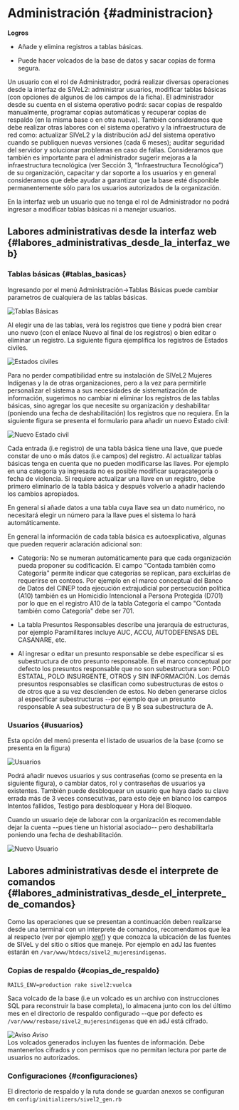  
# Administración {#administracion}

**Logros**

* Añade y elimina registros a tablas básicas.

* Puede hacer volcados de la base de datos y sacar copias de forma segura.

Un usuario con el rol de Administrador, podrá realizar diversas operaciones desde 
la interfaz de SIVeL2: administrar usuarios, modificar tablas básicas (con opciones 
de algunos de los campos de la ficha). El administrador desde su cuenta en el sistema 
operativo podrá: sacar copias de respaldo manualmente, programar copias automáticas 
y recuperar copias de respaldo (en la misma base o en otra nueva). También 
consideramos que debe realizar otras labores con el sistema operativo y la 
infraestructura de red como: actualizar SIVeL2 y la distribución adJ del sistema 
operativo cuando se publiquen nuevas versiones (cada 6 meses); auditar seguridad 
del servidor y solucionar problemas en caso de fallas. Consideramos que también es 
importante para el administrador sugerir mejoras a la infraestructura tecnológica 
(ver Sección 3, “Infraestructura Tecnológica”) de su organización, capacitar y dar 
soporte a los usuarios y en general consideramos que debe ayudar a garantizar que 
la base esté disponible permanentemente sólo para los usuarios autorizados de la 
organización.

En la interfaz web un usuario que no tenga el rol de Administrador no podrá 
ingresar a modificar tablas básicas ni a manejar usuarios.

## Labores administrativas desde la interfaz web {#labores_administrativas_desde_la_interfaz_web}

### Tablas básicas {#tablas_basicas}

Ingresando por el menú Administración->Tablas Básicas puede cambiar parametros de 
cualquiera de las tablas básicas.

![Tablas Básicas](img/tablas_basicas.png)

Al elegir una de las tablas, verá los registros que tiene y podrá bien crear uno 
nuevo (con el enlace Nuevo al final de los registros) o bien editar o eliminar un 
registro. La siguiente figura ejemplifica los registros de Estados civiles.

![Estados civiles](img/estados_civiles.png)

Para no perder compatibilidad entre su instalación de SIVeL2 Mujeres Indígenas y la de otras 
organizaciones, pero a la vez para permitirle personalizar el sistema a sus 
necesidades de sistematización de información, sugerimos no cambiar ni eliminar 
los registros de las tablas básicas, sino agregar los que necesite su organización 
y deshabilitar (poniendo una fecha de deshabilitación) los registros que no requiera. 
En la siguiente figura se presenta el formulario para añadir un nuevo Estado civil:

![Nuevo Estado civil](img/nuevo_estado_civil.png)

Cada entrada (i.e registro) de una tabla básica tiene una llave, que puede constar 
de uno o más datos (i.e campos) del registro. Al actualizar tablas básicas tenga en 
cuenta que no pueden modificarse las llaves. Por ejemplo en una categoría ya ingresada 
no es posible modificar supracategoría o fecha de violencia. Si requiere actualizar 
una llave en un registro, debe primero eliminarlo de la tabla básica y después 
volverlo a añadir haciendo los cambios apropiados.

En general si añade datos a una tabla cuya llave sea un dato numérico, no 
necesitará elegir un número para la llave pues el sistema lo hará automáticamente.

En general la información de cada tabla básica es autoexplicativa, algunas que 
pueden requerir aclaración adicional son:

* Categoría: No se numeran automáticamente para que cada organización pueda proponer 
su codificación. El campo "Contada también como Categoría" permite indicar que 
categorías se replican, para excluirlas de requerirse en conteos. 
Por ejemplo en el marco conceptual del Banco de Datos del CINEP toda ejecución 
extrajudicial por persecución política (A10) también es un Homicidio Intencional a 
Persona Protegida (D701) por lo que en el registro A10 de la tabla Categoría el 
campo "Contada también como Categoría" debe ser 701.

* La tabla Presuntos Responsables describe una jerarquía de estructuras, por ejemplo 
Paramilitares incluye AUC, ACCU, AUTODEFENSAS DEL CASANARE, etc.

* Al ingresar o editar un presunto responsable se debe especificar si es 
subestructura de otro presunto responsable. En el marco conceptual por defecto los 
presuntos responsable que no son subestructura son: POLO ESTATAL, POLO INSURGENTE, 
OTROS y SIN INFORMACIÓN. Los demás presuntos responsables se clasifican como 
subestructuras de estos o de otros que a su vez descienden de estos. No deben 
generarse ciclos al especificar subestructuras --por ejemplo que un presunto 
responsable A sea subestructura de B y B  sea subestructura de A.

### Usuarios {#usuarios}

Esta opción del menú presenta el listado de usuarios de la base (como se 
presenta en la figura)

![Usuarios](img/usuario.png)

Podrá añadir nuevos usuarios y sus contraseñas (como se presenta en la siguiente 
figura), o cambiar datos, rol y contraseñas de usuarios ya existentes. También 
puede desbloquear un usuario que haya dado su clave errada más de 3 veces 
consecutivas, para esto deje en blanco los campos Intentos fallidos, Testigo para 
desbloquear y Hora del Bloqueo.

Cuando un usuario deje de laborar con la organización es recomendable dejar la 
cuenta --pues tiene un historial asociado-- pero deshabilitarla poniendo una fecha 
de deshabilitación.

![Nuevo Usuario](img/nuevo_usuario.png)


## Labores administrativas desde el interprete de comandos {#labores_administrativas_desde_el_interprete_de_comandos}

Como las operaciones que se presentan a continuación deben realizarse desde una 
terminal con un interprete de comandos, recomendamos que lea al respecto (ver por 
ejemplo [xref](#basico_OpenBSD)) y que conozca la ubicación de las fuentes de SIVeL 
y del sitio o sitios que maneje. Por ejemplo en adJ las fuentes estarán 
en ```/var/www/htdocs/sivel2_mujeresindigenas```.

### Copias de respaldo {#copias_de_respaldo}

```RAILS_ENV=production rake sivel2:vuelca```

Saca volcado de la base (i.e un volcado es un archivo con instrucciones SQL para 
reconstruir la base completa), lo almacena junto con los del último mes en el 
directorio de respaldo configurado --que por defecto es 
```/var/www/resbase/sivel2_mujeresindigenas``` que en adJ está cifrado.

![Aviso](img/aviso.png)
*Aviso*  
Los volcados generados incluyen las fuentes de información. Debe mantenerlos cifrados 
y con permisos que no permitan lectura por parte de usuarios no autorizados.

### Configuraciones {#configuraciones}

El directorio de respaldo y la ruta donde se guardan anexos se configuran en 
```config/initializers/sivel2_gen.rb```


